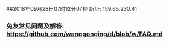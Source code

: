 ##2018年09月28日07时12分07秒 新址: 159.65.230.41
### 兔友常见问题及解答: https://github.com/wanggonging/d/blob/w/FAQ.md
